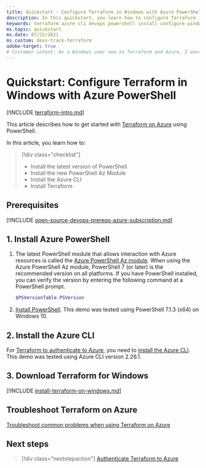 ```yaml
---
title: Quickstart - Configure Terraform in Windows with Azure PowerShell
description: In this quickstart, you learn how to configure Terraform in Windows with Azure PowerShell
keywords: terraform azure cli devops powershell install configure windows interactive login rbac service principal automated script
ms.topic: quickstart 
ms.date: 07/22/2021
ms.custom: devx-track-terraform
adobe-target: true
# Customer intent: As a Windows user new to Terraform and Azure, I want configure Terraform in Windows using Azure PowerShell.
---
```


# Quickstart: Configure Terraform in Windows with Azure PowerShell

[!INCLUDE [terraform-intro.md](includes/terraform-intro.md)]

This article describes how to get started with [Terraform on Azure](https://www.terraform.io/docs/providers/azurerm/index.html) using PowerShell.

In this article, you learn how to:
> [!div class="checklist"]
> * Install the latest version of PowerShell
> * Install the new PowerShell Az Module
> * Install the Azure CLI
> * Install Terraform

## Prerequisites

[!INCLUDE [open-source-devops-prereqs-azure-subscription.md](../includes/open-source-devops-prereqs-azure-subscription.md)]

## 1. Install Azure PowerShell

1. The latest PowerShell module that allows interaction with Azure resources is called the [Azure PowerShell Az module](/powershell/azure/new-azureps-module-az). When using the Azure PowerShell Az module, PowerShell 7 (or later) is the recommended version on all platforms. If you have PowerShell installed, you can verify the version by entering the following command at a PowerShell prompt.

    ```powershell
    $PSVersionTable.PSVersion
    ```

1. [Install PowerShell](/powershell/scripting/install/installing-powershell-core-on-windows). This demo was tested using PowerShell 7.1.3 (x64) on Windows 10.

## 2. Install the Azure CLI

For [Terraform to authenticate to Azure](https://www.terraform.io/docs/providers/azurerm/guides/azure_cli.html), you need to [install the Azure CLI](/cli/azure/install-azure-cli-windows). This demo was tested using Azure CLI version 2.26.1.

## 3. Download Terraform for Windows

[!INCLUDE [install-terraform-on-windows.md](includes/install-terraform-on-windows.md)]

## Troubleshoot Terraform on Azure

[Troubleshoot common problems when using Terraform on Azure](troubleshoot.md)

## Next steps

> [!div class="nextstepaction"]
> [Authenticate Terraform to Azure](authenticate-to-azure.md)